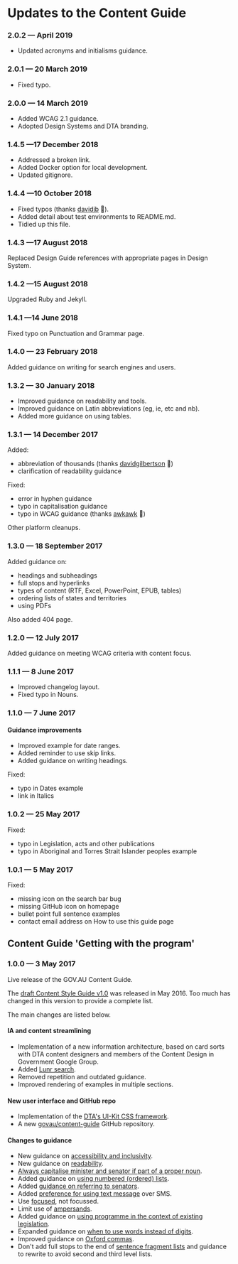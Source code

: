 # Updates to the Content Guide
### 2.0.2 &#8212; April 2019
- Updated acronyms and initialisms guidance.

### 2.0.1 &#8212; 20 March 2019
- Fixed typo.

### 2.0.0 &#8212; 14 March 2019
- Added WCAG 2.1 guidance.
- Adopted Design Systems and DTA branding.

### 1.4.5 &#8212;17 December 2018
- Addressed a broken link.
- Added Docker option for local development.
- Updated gitignore.

### 1.4.4 &#8212;10 October 2018
- Fixed typos (thanks [davidjb](https://github.com/davidjb) 🤗).
- Added detail about test environments to README.md.
- Tidied up this file.

### 1.4.3 &#8212;17 August 2018
Replaced Design Guide references with appropriate pages in Design System.

### 1.4.2 &#8212;15 August 2018
Upgraded Ruby and Jekyll.

### 1.4.1 &#8212;14 June 2018
Fixed typo on Punctuation and Grammar page.

### 1.4.0 &#8212; 23 February 2018

Added guidance on writing for search engines and users.

### 1.3.2 &#8212; 30 January 2018

- Improved guidance on readability and tools.
- Improved guidance on Latin abbreviations (eg, ie, etc and nb).
- Added more guidance on using tables.

### 1.3.1 &#8212; 14 December 2017

Added:
- abbreviation of thousands (thanks [davidgilbertson](https://github.com/davidgilbertson) 🤗)
- clarification of readability guidance

Fixed:
- error in hyphen guidance
- typo in capitalisation guidance
- typo in WCAG guidance (thanks [awkawk](https://github.com/awkawk) 🤗)

Other platform cleanups.

### 1.3.0 &#8212; 18 September 2017

Added guidance on:
- headings and subheadings
- full stops and hyperlinks
- types of content (RTF, Excel, PowerPoint, EPUB, tables)
- ordering lists of states and territories
- using PDFs

Also added 404 page.

### 1.2.0 &#8212; 12 July 2017

Added guidance on meeting WCAG criteria with content focus.

### 1.1.1 &#8212; 8 June 2017

- Improved changelog layout.
- Fixed typo in Nouns.

### 1.1.0 &#8212; 7 June 2017

#### Guidance improvements

- Improved example for date ranges.
- Added reminder to use skip links.
- Added guidance on writing headings.

Fixed:
- typo in Dates example
- link in Italics

### 1.0.2 &#8212; 25 May 2017

Fixed:
- typo in Legislation, acts and other publications
- typo in Aboriginal and Torres Strait Islander peoples example

### 1.0.1 &#8212; 5 May 2017

Fixed:
- missing icon on the search bar bug
- missing GitHub icon on homepage
- bullet point full sentence examples
- contact email address on How to use this guide page

## Content Guide 'Getting with the program'

### 1.0.0 &#8212; 3 May 2017

Live release of the GOV.AU Content Guide.

The [draft Content Style Guide v1.0](https://github.com/AusDTO/gov-au-content-guide) was released in May 2016. Too much has changed in this version to provide a complete list.

The main changes are listed below.

#### IA and content streamlining

- Implementation of a new information architecture, based on card sorts with DTA content designers and members of the Content Design in Government Google Group.
- Added [Lunr search](https://lunrjs.com/).
- Removed repetition and outdated guidance.
- Improved rendering of examples in multiple sections.

#### New user interface and GitHub repo

- Implementation of the [DTA's UI-Kit CSS framework](https://github.com/AusDTO/gov-au-ui-kit).
- A new [govau/content-guide](https://github.com/govau/content-guide) GitHub repository.

#### Changes to guidance

- New guidance on [accessibility and inclusivity](http://guides.service.gov.au/content-guide/accessibility-inclusivity/).
- New guidance on [readability](http://guides.service.gov.au/content-guide/writing-style/#readability).
- [Always capitalise minister and senator if part of a proper noun](http://guides.service.gov.au/content-guide/punctuation-grammar/#capitalisation).
- Added guidance on [using numbered (ordered) lists](http://guides.service.gov.au/content-guide/content-structure/#bullet-point-lists).
- Added [guidance on referring to senators](http://guides.service.gov.au/content-guide/terms-phrases/#ministers-senators-mps).
- Added [preference for using text message](http://guides.service.gov.au/content-guide/terms-phrases/#digital-terms) over SMS.
- Use [focused](http://guides.service.gov.au/content-guide/terms-phrases/#preferred-spellings), not focussed.
- Limit use of [ampersands](http://guides.service.gov.au/content-guide/punctuation-grammar/#ampersands).
- Added guidance on [using programme in the context of existing legislation](http://guides.service.gov.au/content-guide/terms-phrases/#preferred-spellings).
- Expanded guidance on [when to use words instead of digits](http://guides.service.gov.au/content-guide/numbers-measurements/#numbers).
- Improved guidance on [Oxford commas](http://guides.service.gov.au/content-guide/punctuation-grammar/#commas).
- Don't add full stops to the end of [sentence fragment lists](http://guides.service.gov.au/content-guide/content-structure/#bullet-point-lists) and guidance to rewrite to avoid second and third level lists.
